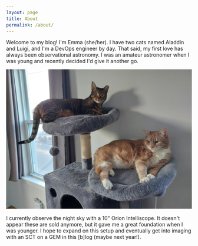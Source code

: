 ```yaml
---
layout: page
title: About
permalink: /about/
---
```


Welcome to my blog! I'm Emma (she/her). I have two cats named Aladdin and Luigi, and I'm a DevOps engineer by day. That said, my first love has always been observational astronomy. I was an amateur astronomer when I was young and recently decided I'd give it another go.

![my cats](images/cats.jpg)

I currently observe the night sky with a 10" Orion Intelliscope. It doesn't appear these are sold anymore, but it gave me a great foundation when I was younger. I hope to expand on this setup and eventually get into imaging with an SCT on a GEM in this [b]log (maybe next year!).
